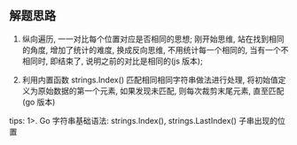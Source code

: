 ## 解题思路

1. 纵向遍历, 一一对比每个位置对应是否相同的思想; 刚开始思维, 站在找到相同的角度, 增加了统计的难度, 换成反向思维, 不用统计每一个相同的, 当有一个不相同时, 即结束了, 说明之前的对比是相同的(js 版本);

2. 利用内置函数 strings.Index() 匹配相同相同字符串做法进行处理, 将初始值定义为原始数据的第一个元素, 如果发现未匹配, 则每次裁剪末尾元素, 直至匹配(go 版本)


tips:
1>. Go 字符串基础语法: strings.Index(), strings.LastIndex() 子串出现的位置
	 